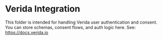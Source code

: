 # Verida Integration
This folder is intended for handling Verida user authentication and consent.
You can store schemas, consent flows, and auth logic here.
See: https://docs.verida.io